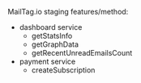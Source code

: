 MailTag.io staging features/method:

- dashboard service
	- getStatsInfo
	- getGraphData
	- getRecentUnreadEmailsCount
- payment service
	- createSubscription